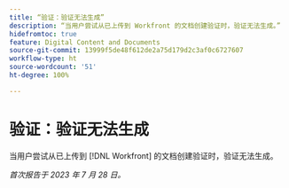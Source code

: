 ```yaml
---
title: “验证：验证无法生成”
description: “当用户尝试从已上传到 Workfront 的文档创建验证时，验证无法生成。”
hidefromtoc: true
feature: Digital Content and Documents
source-git-commit: 13999f5de48f612de2a75d179d2c3af0c6727607
workflow-type: ht
source-wordcount: '51'
ht-degree: 100%

---
```



# 验证：验证无法生成

<!--Wf and WFP TOCs-->

当用户尝试从已上传到 [!DNL Workfront] 的文档创建验证时，验证无法生成。

_首次报告于 2023 年 7 月 28 日。_

